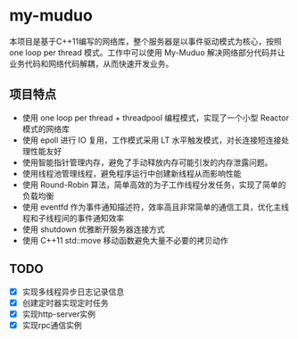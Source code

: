 # my-muduo

本项目是基于C++11编写的网络库，整个服务器是以事件驱动模式为核心，按照 one loop per thread 模式。工作中可以使用 My-Muduo 解决网络部分代码并让业务代码和网络代码解耦，从而快速开发业务。 

## 项目特点
- 使用 one loop per thread + threadpool 编程模式，实现了一个小型 Reactor 模式的网络库
- 使用 epoll 进行 IO 复用，工作模式采用 LT 水平触发模式，对长连接短连接处理性能友好
- 使用智能指针管理内存，避免了手动释放内存可能引发的内存泄露问题。
- 使用线程池管理线程，避免程序运行中创建新线程从而影响性能
- 使用  Round-Robin 算法，简单高效的为子工作线程分发任务，实现了简单的负载均衡
- 使用  eventfd 作为事件通知描述符，效率高且非常简单的通信工具，优化主线程和子线程间的事件通知效率
- 使用 shutdown 优雅断开服务器连接方式
- 使用 C++11 std::move 移动函数避免大量不必要的拷贝动作

## TODO 
- [x] 实现多线程异步日志记录信息
- [x] 创建定时器实现定时任务
- [x] 实现http-server实例
- [x] 实现rpc通信实例
